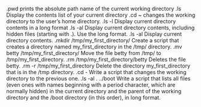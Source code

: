 .pwd prints the absolute path name of the current working directory
.ls Display the contents list of your current directory
.cd ~ changes the working directory to the user’s home directory.
.ls -l Display current directory contents in a long format
.ls -al Display current directory contents, including hidden files (starting with .). Use the long format.
.ls -al Display current directory contents.
.mkdir /tmp/my_first_directory/ Create a script that creates a directory named my_first_directory in the /tmp/ directory.
.mv betty /tmp/my_first_directory/ Move the file betty from /tmp/ to /tmp/my_first_directory.
.rm /tmp/my_first_directory/betty Deletes the file betty.
.rm -r /tmp/my_first_directory Delete the directory my_first_directory that is in the /tmp directory.
.cd - Write a script that changes the working directory to the previous one.
.ls -al . ../boot Write a script that lists all files (even ones with names beginning with a period character, which are normally hidden) in the current directory and the parent of the working directory and the /boot directory (in this order), in long format.
